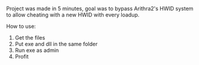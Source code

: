 Project was made in 5 minutes, goal was to bypass Arithra2's HWID system to allow cheating with a new HWID with every loadup.

How to use:

1. Get the files
2. Put exe and dll in the same folder
3. Run exe as admin
4. Profit
